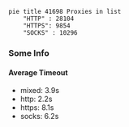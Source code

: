
```mermaid
pie title 41698 Proxies in list
    "HTTP" : 28104
    "HTTPS": 9854
    "SOCKS" : 10296
```

### Some Info
#### Average Timeout

- mixed: 3.9s
- http: 2.2s
- https: 8.1s
- socks: 6.2s